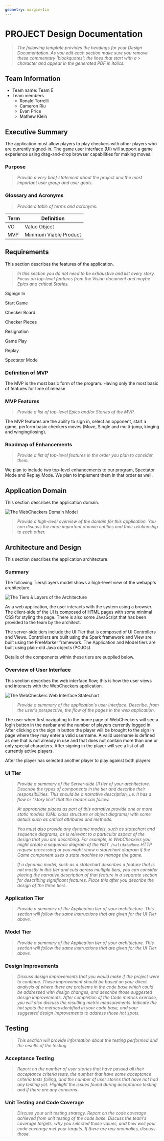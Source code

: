 ```yaml
---
geometry: margin=1in
---
```

# PROJECT Design Documentation

> _The following template provides the headings for your Design
> Documentation.  As you edit each section make sure you remove these
> commentary 'blockquotes'; the lines that start with a > character
> and appear in the generated PDF in italics._

## Team Information
* Team name: Team E
* Team members
  * Ronald Torrelli
  * Cameron Riu
  * Evan Price
  * Mathew Klein

## Executive Summary

The application must allow players to play checkers with other players
who are currently signed-in. The game user interface (UI) will support 
a game experience using drag-and-drop browser capabilities for making moves.

### Purpose
> _Provide a very brief statement about the project and the most
> important user group and user goals._



### Glossary and Acronyms
> _Provide a table of terms and acronyms._

| Term | Definition |
|------|------------|
| VO | Value Object |
| MVP | Minimum Viable Product | 


## Requirements

This section describes the features of the application.

> _In this section you do not need to be exhaustive and list every
> story.  Focus on top-level features from the Vision document and
> maybe Epics and critical Stories._

 Signign In
 
 Start Game
 
 Checker Board
 
 Checker Pieces
 
 Resignation
 
 Game Play
 
 Replay
 
 Spectator Mode



### Definition of MVP

The MVP is the most basic form of the program. Having only the most basic of features for time of release. 

### MVP Features
> _Provide a list of top-level Epics and/or Stories of the MVP._

The MVP features are the ability to sign in, select an opponent, start a game, perform basic checkers moves (Move, Single and multi-jump, kinging and winging/losing).  

### Roadmap of Enhancements
> _Provide a list of top-level features in the order you plan to consider them._

We plan to include two top-level enhancements to our program, Spectator Mode and Replay Mode. We plan to implement them in that order as well.

## Application Domain

This section describes the application domain.

![The WebCheckers Domain Model](domainmodel.png)

> _Provide a high-level overview of the domain for this application. You
> can discuss the more important domain entities and their relationship
> to each other._


## Architecture and Design

This section describes the application architecture.

### Summary

The following Tiers/Layers model shows a high-level view of the webapp's architecture.

![The Tiers & Layers of the Architecture](architecture-tiers-and-layers.png)

As a web application, the user interacts with the system using a
browser.  The client-side of the UI is composed of HTML pages with
some minimal CSS for styling the page.  There is also some JavaScript
that has been provided to the team by the architect.

The server-side tiers include the UI Tier that is composed of UI Controllers and Views.
Controllers are built using the Spark framework and View are built using the FreeMarker framework.  The Application and Model tiers are built using plain-old Java objects (POJOs).

Details of the components within these tiers are supplied below.


### Overview of User Interface

This section describes the web interface flow; this is how the user views and interacts
with the WebCheckers application.

![The WebCheckers Web Interface Statechart](web-app-state-chart.jpg)

> _Provide a summary of the application's user interface.  Describe, from
> the user's perspective, the flow of the pages in the web application._

The user when first navigating to the home page of WebCheckers will see a login button in the navbar and the number of players currently logged in. 
After clicking on the sign in button the player will be brought to the sign in page where they may enter a valid username. 
A valid username is defined as one that is not already in use and that does not contain more than one or only special characters. 
After signing in the player will see a list of all currently active players.   

After the player has selected another player to play against both players  

### UI Tier
> _Provide a summary of the Server-side UI tier of your architecture.
> Describe the types of components in the tier and describe their
> responsibilities.  This should be a narrative description, i.e. it has
> a flow or "story line" that the reader can follow._

> _At appropriate places as part of this narrative provide one or more
> static models (UML class structure or object diagrams) with some
> details such as critical attributes and methods._

> _You must also provide any dynamic models, such as statechart and
> sequence diagrams, as is relevant to a particular aspect of the design
> that you are describing.  For example, in WebCheckers you might create
> a sequence diagram of the `POST /validateMove` HTTP request processing
> or you might show a statechart diagram if the Game component uses a
> state machine to manage the game._

> _If a dynamic model, such as a statechart describes a feature that is
> not mostly in this tier and cuts across multiple tiers, you can
> consider placing the narrative description of that feature in a
> separate section for describing significant features. Place this after
> you describe the design of the three tiers._


### Application Tier
> _Provide a summary of the Application tier of your architecture. This
> section will follow the same instructions that are given for the UI
> Tier above._


### Model Tier
> _Provide a summary of the Application tier of your architecture. This
> section will follow the same instructions that are given for the UI
> Tier above._

### Design Improvements
> _Discuss design improvements that you would make if the project were
> to continue. These improvement should be based on your direct
> analysis of where there are problems in the code base which could be
> addressed with design changes, and describe those suggested design
> improvements. After completion of the Code metrics exercise, you
> will also discuss the resutling metric measurements.  Indicate the
> hot spots the metrics identified in your code base, and your
> suggested design improvements to address those hot spots._

## Testing
> _This section will provide information about the testing performed
> and the results of the testing._

### Acceptance Testing
> _Report on the number of user stories that have passed all their
> acceptance criteria tests, the number that have some acceptance
> criteria tests failing, and the number of user stories that
> have not had any testing yet. Highlight the issues found during
> acceptance testing and if there are any concerns._

### Unit Testing and Code Coverage
> _Discuss your unit testing strategy. Report on the code coverage
> achieved from unit testing of the code base. Discuss the team's
> coverage targets, why you selected those values, and how well your
> code coverage met your targets. If there are any anomalies, discuss
> those._
